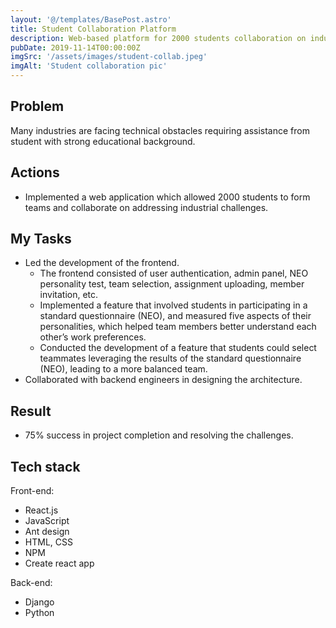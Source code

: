 ```yaml
---
layout: '@/templates/BasePost.astro'
title: Student Collaboration Platform
description: Web-based platform for 2000 students collaboration on industrial projects.
pubDate: 2019-11-14T00:00:00Z
imgSrc: '/assets/images/student-collab.jpeg'
imgAlt: 'Student collaboration pic'
---
```


## Problem
Many industries are facing technical obstacles requiring assistance from student with strong educational background.

## Actions
- Implemented a web application which allowed 2000 students to form teams and collaborate on addressing industrial challenges.

## My Tasks
- Led the development of the frontend.
    - The frontend consisted of user authentication, admin panel, NEO personality test, team selection, assignment uploading, member invitation, etc.
    - Implemented a feature that involved students in participating in a standard questionnaire (NEO), and measured five aspects of their personalities, which helped team members better understand each other’s work preferences.
    - Conducted the development of a feature that students could select teammates leveraging the results of the standard questionnaire (NEO), leading to a more balanced team.
- Collaborated with backend engineers in designing the architecture.

## Result
- 75% success in project completion and resolving the challenges.

## Tech stack
Front-end:
- React.js
- JavaScript
- Ant design
- HTML, CSS
- NPM
- Create react app

Back-end:
- Django
- Python
